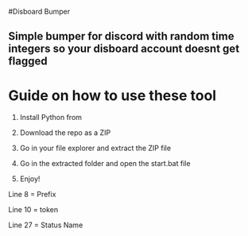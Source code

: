 #Disboard Bumper  
  
## Simple bumper for discord with random time integers so your disboard account doesnt get flagged  
   
# Guide on how to use these tool     
   
1. Install Python from    
     
2. Download the repo as a ZIP    
      
3. Go in your file explorer and extract the ZIP file  
  
4. Go in the extracted folder and open the start.bat file 
 
5. Enjoy!    
    
Line 8 = Prefix    
   
Line 10 = token   
  
Line 27 = Status Name      